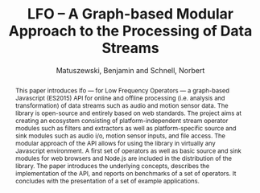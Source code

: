 --- 
title: "LFO – A Graph-based Modular Approach to the Processing of Data Streams" 
abstract: "This paper introduces lfo — for Low Frequency Operators — a graph-based Javascript (ES2015) API for online and offline processing (i.e. analysis and transformation) of data streams such as audio and motion sensor data. The library is open-source and entirely based on web standards. The project aims at creating an ecosystem consisting of platform-independent stream operator modules such as filters and extractors as well as platform-specific source and sink modules such as audio i/o, motion sensor inputs, and file access. The modular approach of the API allows for using the library in virtually any Javascript environment. A first set of operators as well as basic source and sink modules for web browsers and Node.js are included in the distribution of the library. The paper introduces the underlying concepts, describes the implementation of the API, and reports on benchmarks of a set of operators. It concludes with the presentation of a set of example applications." 
address: "London" 
author: "Matuszewski, Benjamin and Schnell, Norbert"
webAuthor: "Benjamin Matuszewski, Norbert Schnell" 
booktitle: "Proceedings of the International Web Audio Conference" 
editor: "Thalmann, Florian and Ewert, Sebastian" 
month: "Proceedings of the International Web Audio Conference"
pages: "undefined" 
publisher: "Queen Mary University of London" 
series: "WAC '17"
type: "Paper"  
year: "2017" 
id: "2017_39" 
tags: year2017
media: https://youtu.be/mo6VKewheGU?t=3688 
pdflink: /_data/papers/pdf/2017/2017_39.pdf
ISSN: 2663-5844
---